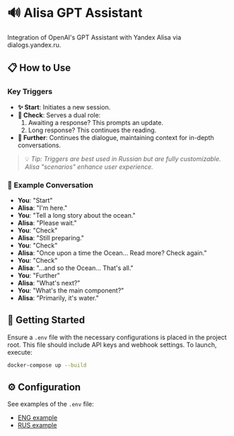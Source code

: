 # 🔊 Alisa GPT Assistant

Integration of OpenAI's GPT Assistant with Yandex Alisa via dialogs.yandex.ru.

## 📋 How to Use

### Key Triggers

- **✨ Start**: Initiates a new session.
- **👀 Check**: Serves a dual role:
   1. Awaiting a response? This prompts an update.
   2. Long response? This continues the reading.
- **👣️ Further**: Continues the dialogue, maintaining context for in-depth conversations.

> 💡 _Tip: Triggers are best used in Russian but are fully customizable. Alisa "scenarios" enhance user experience._

### 💬 Example Conversation

- **You**: "Start"
- **Alisa**: "I'm here."
- **You**: "Tell a long story about the ocean."
- **Alisa**: "Please wait."
- **You**: "Check"
- **Alisa**: "Still preparing."
- **You**: "Check"
- **Alisa**: "Once upon a time the Ocean... Read more? Check again."
- **You**: "Check"
- **Alisa**: "...and so the Ocean... That's all."
- **You**: "Further"
- **Alisa**: "What's next?"
- **You**: "What's the main component?"
- **Alisa**: "Primarily, it's water."

## 🚀 Getting Started

Ensure a `.env` file with the necessary configurations is placed in the project root. This file should include API keys and webhook settings. To launch, execute:

```bash
docker-compose up --build
```

## ⚙️ Configuration

See examples of the `.env` file:
  - [ENG example](./.env.en.example)
  - [RUS example](./.env.ru.example)
